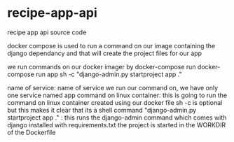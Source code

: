 # recipe-app-api

recipe app api source code

docker compose is used to run a command on our image containing the django dependancy and that will create the project files for our app

we run commands on our docker imager by 
docker-compose run <name of service> <command on linux container>
docker-compose run app sh -c "django-admin.py startproject app ."

name of service: name of service we run our command on, we have only one service named app
command on linux container: this is going to run the command on linux container created using our docker file
sh -c is optional but this makes it clear that its a shell command
"django-admin.py startproject app ." : this runs the django-admin command which comes with django installed with requirements.txt
the project is started in the WORKDIR of the Dockerfile